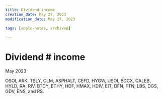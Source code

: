 ```yaml
---
title: Dividend income
creation_date: May 27, 2023
modification_date: May 27, 2023

tags: [apple-notes, archived]

---
```



# Dividend # income 

May 2023

OSOI, ARK, TSLY, CLM, ASPHALT, CEFD, HYGW, USOI, BDCX, CALEB, HYLD, RA, RIV, BTCY, ETHY, HDF, HMAX, HDIV, EIT, DFN, FTN, LBS, DGS, GDV, ENS, and RS.
